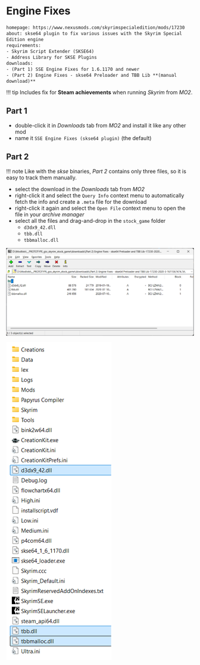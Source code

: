 # Engine Fixes

```project_info
homepage: https://www.nexusmods.com/skyrimspecialedition/mods/17230
about: skse64 plugin to fix various issues with the Skyrim Special Edition engine
requirements:
- Skyrim Script Extender (SKSE64)
- Address Library for SKSE Plugins
downloads:
- (Part 1) SSE Engine Fixes for 1.6.1170 and newer
- (Part 2) Engine Fixes - skse64 Preloader and TBB Lib **(manual download)**
```

!!! tip
    Includes fix for **Steam achievements** when running *Skyrim* from *MO2*.

## Part 1

* double-click it in *Downloads* tab from *MO2* and install it like any other mod
* name it `SSE Engine Fixes (skse64 plugin)` (the default)

## Part 2

!!! note
    Like with the *skse* binaries, *Part 2* contains only three files, so it is easy to track them manually.

* select the download in the *Downloads* tab from *MO2*
* right-click it and select the `Query Info` context menu to automatically fetch the info and create
  a `.meta` file for the download
* right-click it again and select the `Open File` context menu to open the file in your *archive manager*
* select all the files and drag-and-drop in the `stock_game` folder
  * `d3dx9_42.dll`
  * `tbb.dll`
  * `tbbmalloc.dll`

![part 2 archive](../images/engine_fixes_1.png)

![game root with part 2](../images/engine_fixes_2.png)

